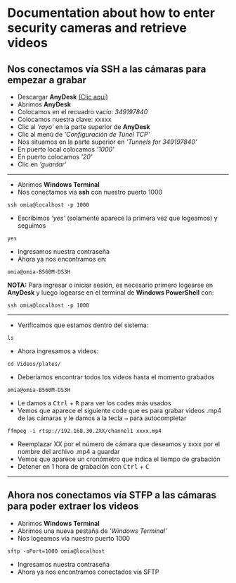 # Documentation about how to enter security cameras and retrieve videos

## Nos conectamos vía SSH a las cámaras para empezar a grabar

-   Descargar **AnyDesk** [(Clic aquí)](https://anydesk.com/es)
-   Abrimos **AnyDesk**
-   Colocamos en el recuadro vacío: *349197840*
-   Colocamos nuestra clave: xxxxx
-   Clic al *'rayo'* en la parte superior de **AnyDesk**
-   Clic al menú de *'Configuración de Túnel TCP'*
-   Nos situamos en la parte superior en *'Tunnels for 349197840'*
-   En puerto local colocamos *'1000'* 
-   En puerto colocamos *'20'* 
-   Clic en *'guardar'*

***
-   Abrimos **Windows Terminal**
-   Nos conectamos vía **ssh** con nuestro puerto 1000
  <!-- -->
    ssh omia@localhost -p 1000

-   Escribimos *'yes'* (solamente aparece la primera vez que logeamos) y seguimos
  <!-- -->
    yes

-   Ingresamos nuestra contraseña
-   Ahora ya nos encontramos en:
<!-- -->
    omia@omia-B560M-DS3H

**NOTA:** Para ingresar o iniciar sesión, es necesario primero logearse en **AnyDesk** y luego logearse en el terminal de **Windows PowerShell** con:
  <!-- -->
    ssh omia@localhost -p 1000

***
-   Verificamos que estamos dentro del sistema:
<!-- -->
    ls

-   Ahora ingresamos a videos:
<!-- -->
    cd Videos/plates/

-   Deberíamos encontrar todos los videos hasta el momento grabados
<!-- -->
    omia@omia-B560M-DS3H

-   Le damos a <kbd>Ctrl</kbd> + <kbd>R</kbd> para ver los codes más usados
-   Vemos que aparece el siguiente code que es para grabar videos .mp4 de las cámaras y le damos a la tecla <kbd>&rarr;</kbd> para autocompletar
<!-- -->
    ffmpeg -i rtsp://192.168.30.2XX/channel1 xxxx.mp4

-   Reemplazar XX por el número de cámara que deseamos y xxxx por el nombre del archivo .mp4 a guardar
-   Vemos que aparece un cronómetro que indica el tiempo de grabación
-   Detener en 1 hora de grabación con <kbd>Ctrl</kbd> + <kbd>C</kbd>

***
## Ahora nos conectamos vía STFP a las cámaras para poder extraer los videos
-   Abrimos **Windows Terminal**
-   Abrimos una nueva pestaña de *'Windows Terminal'*
-   Nos logeamos vía nuestro puerto 1000
<!-- -->
    sftp -oPort=1000 omia@localhost

-   Ingresamos nuestra contraseña
-   Ahora ya nos encontramos conectados vía SFTP